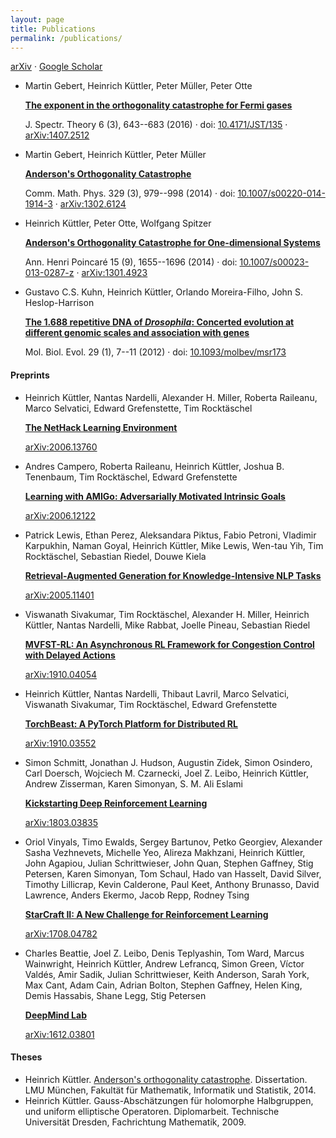 ```yaml
---
layout: page
title: Publications
permalink: /publications/
---
```


<div class="right">
  <a href="https://arxiv.org/a/kuttler_h_1.html" target="_blank">arXiv</a> &middot;
  <a href="https://scholar.google.co.uk/citations?user=dE-JkuIAAAAJ" target="_blank">Google Scholar</a>
</div>

*   Martin Gebert, Heinrich Küttler, Peter Müller, Peter Otte

    [**The exponent in the orthogonality catastrophe for Fermi gases**](http://www.ems-ph.org/journals/show_abstract.php?issn=1664-039X&vol=6&iss=3&rank=7)

    J. Spectr. Theory 6 (3), 643--683 (2016) &middot; doi: [10.4171/JST/135](http://dx.doi.org/10.4171/JST/135)
 &middot; [arXiv:1407.2512](http://arxiv.org/abs/1407.2512)
*   Martin Gebert, Heinrich Küttler, Peter Müller

    [**Anderson's Orthogonality Catastrophe**](http://rd.springer.com/article/10.1007/s00220-014-1914-3?sa_campaign=email%2Fevent%2FarticleAuthor%2FonlineFirst)

    Comm. Math. Phys. 329 (3), 979--998 (2014) &middot; doi: [10.1007/s00220-014-1914-3](http://dx.doi.org/10.1007/s00220-014-1914-3) &middot; [arXiv:1302.6124](http://arxiv.org/abs/1302.6124)
*   Heinrich Küttler, Peter Otte, Wolfgang Spitzer

    [**Anderson's Orthogonality Catastrophe for One-dimensional Systems**](http://link.springer.com/article/10.1007%2Fs00023-013-0287-z)

    Ann. Henri Poincaré 15 (9), 1655--1696 (2014) &middot; doi: [10.1007/s00023-013-0287-z](http://dx.doi.org/10.1007/s00023-013-0287-z) &middot; [arXiv:1301.4923](http://arxiv.org/abs/1301.4923)
*   Gustavo C.S. Kuhn, Heinrich Küttler, Orlando Moreira-Filho, John S. Heslop-Harrison

    [**The 1.688 repetitive DNA of _Drosophila_: Concerted evolution at different genomic scales and association with genes**](http://mbe.oxfordjournals.org/content/29/1/7)

    Mol. Biol. Evol. 29 (1), 7--11 (2012) &middot; doi: [10.1093/molbev/msr173](http://dx.doi.org/10.1093/molbev/msr173)

#### Preprints

* Heinrich Küttler, Nantas Nardelli, Alexander H. Miller, Roberta Raileanu, Marco Selvatici, Edward Grefenstette, Tim Rocktäschel

    [**The NetHack Learning Environment**](https://arxiv.org/abs/2006.13760)

    [arXiv:2006.13760](https://arxiv.org/abs/2006.13760)

* Andres Campero, Roberta Raileanu, Heinrich Küttler, Joshua B. Tenenbaum, Tim Rocktäschel, Edward Grefenstette

    [**Learning with AMIGo: Adversarially Motivated Intrinsic Goals**](https://arxiv.org/abs/2006.12122)

    [arXiv:2006.12122](https://arxiv.org/abs/2006.12122)

* Patrick Lewis, Ethan Perez, Aleksandara Piktus, Fabio Petroni, Vladimir Karpukhin, Naman Goyal, Heinrich Küttler, Mike Lewis, Wen-tau Yih, Tim Rocktäschel, Sebastian Riedel, Douwe Kiela

    [**Retrieval-Augmented Generation for Knowledge-Intensive NLP Tasks**](https://arxiv.org/abs/2005.11401)

    [arXiv:2005.11401](https://arxiv.org/abs/2005.11401)

* Viswanath Sivakumar, Tim Rocktäschel, Alexander H. Miller, Heinrich Küttler, Nantas Nardelli, Mike Rabbat, Joelle Pineau, Sebastian Riedel

    [**MVFST-RL: An Asynchronous RL Framework for Congestion Control with Delayed Actions**](https://arxiv.org/abs/1910.04054)

    [arXiv:1910.04054](https://arxiv.org/abs/1910.04054)

* Heinrich Küttler, Nantas Nardelli, Thibaut Lavril, Marco Selvatici, Viswanath Sivakumar, Tim Rocktäschel, Edward Grefenstette

    [**TorchBeast: A PyTorch Platform for Distributed RL**](https://arxiv.org/abs/1910.03552)

    [arXiv:1910.03552](https://arxiv.org/abs/1910.03552)

*   Simon Schmitt, Jonathan J. Hudson, Augustin Zidek, Simon Osindero, Carl Doersch, Wojciech M. Czarnecki, Joel Z. Leibo, Heinrich Küttler, Andrew Zisserman, Karen Simonyan, S. M. Ali Eslami

    [**Kickstarting Deep Reinforcement Learning**](https://arxiv.org/abs/1803.03835)

    [arXiv:1803.03835](https://arxiv.org/abs/1803.03835)

*   Oriol Vinyals, Timo Ewalds, Sergey Bartunov, Petko Georgiev, Alexander Sasha Vezhnevets, Michelle Yeo, Alireza Makhzani, Heinrich Küttler, John Agapiou, Julian Schrittwieser, John Quan, Stephen Gaffney, Stig Petersen, Karen Simonyan, Tom Schaul, Hado van Hasselt, David Silver, Timothy Lillicrap, Kevin Calderone, Paul Keet, Anthony Brunasso, David Lawrence, Anders Ekermo, Jacob Repp, Rodney Tsing

    [**StarCraft II: A New Challenge for Reinforcement Learning**](https://arxiv.org/abs/1708.04782)

    [arXiv:1708.04782](https://arxiv.org/abs/1708.04782)

*   Charles Beattie, Joel Z. Leibo, Denis Teplyashin, Tom Ward, Marcus Wainwright, Heinrich Küttler, Andrew Lefrancq, Simon Green, Víctor Valdés, Amir Sadik, Julian Schrittwieser, Keith Anderson, Sarah York, Max Cant, Adam Cain, Adrian Bolton, Stephen Gaffney, Helen King, Demis Hassabis, Shane Legg, Stig Petersen

    [**DeepMind Lab**](https://arxiv.org/abs/1612.03801)

    [arXiv:1612.03801](https://arxiv.org/abs/1612.03801)

#### Theses

*   Heinrich Küttler. [Anderson's orthogonality catastrophe](http://edoc.ub.uni-muenchen.de/17442/). Dissertation. LMU München, Fakultät für Mathematik, Informatik und Statistik, 2014.
*   Heinrich Küttler. Gauss-Abschätzungen für holomorphe Halbgruppen, und uniform elliptische Operatoren. Diplomarbeit. Technische Universität Dresden, Fachrichtung Mathematik, 2009.
